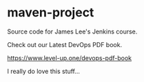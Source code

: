 # maven-project
Source code for James Lee's Jenkins course.

Check out our Latest DevOps PDF book.

https://www.level-up.one/devops-pdf-book

I really do love this stuff...
